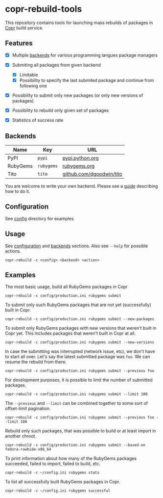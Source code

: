 # copr-rebuild-tools

This repository contains tools for launching mass rebuilds of packages in [Copr](http://copr.fedoraproject.org/) build service.

## Features
- [x] Multiple [backends](#backends) for various programming langues package managers
- [x] Submiting all packages from given backend
    - [x] Limitable
    - [x] Possibility to specify the last submited package and continue from following one
- [x] Possibility to submit only new packages (or only new versions of packages)
- [x] Possibility to rebuild only given set of packages
- [x] Statistics of success rate


## Backends

| Name     | Key         | URL                                                                 |
| -------- | ----------- | ------------------------------------------------------------------- |
| PyPI     | `pypi`      | [pypi.python.org](https://pypi.python.org)                          |
| RubyGems | `rubygems`  | [rubygems.org](http://rubygems.org)                                 |
| Tito     | `tito`      | [github.com/dgoodwin/tito](https://github.com/dgoodwin/tito)        |

You are welcome to write your own backend. Please see a [guide](backends/README.md) describing how to do it.

## Configuration

See [config](/config) directory for examples.


## Usage

See [configuration](#configuration) and [backends](#backends) sections. Also see `--help` for possible actions.

```
copr-rebuild -c <config> <backend> <action>
```

## Examples

The most basic usage, build all RubyGems packages in Copr

```
copr-rebuild -c config/production.ini rubygems submit
```

To submit only such RubyGems packages that are not yet (successfully)
built in Copr.

```
copr-rebuild -c config/production.ini rubygems submit --new-packages
```

To submit only RubyGems packages with new versions that weren't built
in Copr yet. This includes packages that weren't built in Copr at all.

```
copr-rebuild -c config/production.ini rubygems submit --new-versions
```

In case the submitting was interrupted (network issue, etc), we don't
have to start all over. Let's say the latest submitted package was
`foo`. We can resume the rebuild from there.

```
copr-rebuild -c config/production.ini rubygems submit --previous foo
```

For development purposes, it is possible to limit the number of
submitted packages.

```
copr-rebuild -c config/production.ini rubygems submit --limit 100
```

The `--previous` and `--limit` can be combined together to some sort
of offset-limit pagination.

```
copr-rebuild -c config/production.ini rubygems submit --previous foo --limit 100
```

Rebuild only such packages, that was possible to build or at least
import in another chroot.

```
copr-rebuild -c config/production.ini rubygems submit --based-on fedora-rawhide-x86_64
```

To print information about how many of the RubyGems packages
succeeded, failed to import, failed to build, etc.

```
copr-rebuild -c ~/config.ini rubygems stats
```

To list all successfully built RubyGems packages in Copr.

```
copr-rebuild -c ~/config.ini rubygems successful
```
